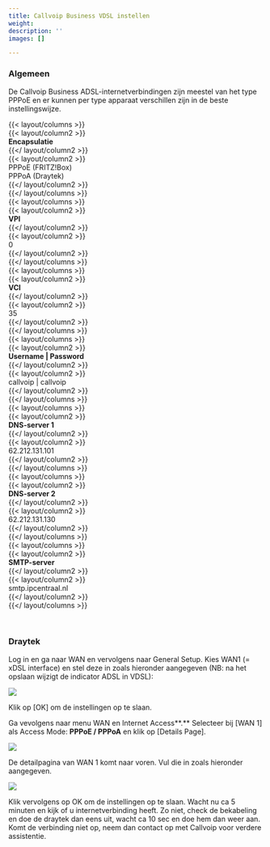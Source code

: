 ```yaml
---
title: Callvoip Business VDSL instellen
weight: 
description: ''
images: []

---
```

### Algemeen

De Callvoip Business ADSL-internetverbindingen zijn meestel van het type PPPoE en er kunnen per type apparaat verschillen zijn in de beste instellingswijze.

{{< layout/columns >}}  
{{< layout/column2 >}}  
**Encapsulatie**  
{{</ layout/column2 >}}  
{{< layout/column2 >}}  
PPPoE (FRITZ!Box)  
PPPoA (Draytek)  
{{</ layout/column2 >}}  
{{</ layout/columns >}}  
{{< layout/columns >}}  
{{< layout/column2 >}}  
**VPI**  
{{</ layout/column2 >}}  
{{< layout/column2 >}}  
0  
{{</ layout/column2 >}}  
{{</ layout/columns >}}  
{{< layout/columns >}}  
{{< layout/column2 >}}  
**VCI**  
{{</ layout/column2 >}}  
{{< layout/column2 >}}  
35  
{{</ layout/column2 >}}  
{{</ layout/columns >}}  
{{< layout/columns >}}  
{{< layout/column2 >}}  
**Username | Password**  
{{</ layout/column2 >}}  
{{< layout/column2 >}}  
callvoip | callvoip  
{{</ layout/column2 >}}  
{{</ layout/columns >}}  
{{< layout/columns >}}  
{{< layout/column2 >}}  
**DNS-server 1**  
{{</ layout/column2 >}}  
{{< layout/column2 >}}  
62\.212.131.101  
{{</ layout/column2 >}}  
{{</ layout/columns >}}  
{{< layout/columns >}}  
{{< layout/column2 >}}  
**DNS-server 2**  
{{</ layout/column2 >}}  
{{< layout/column2 >}}  
62\.212.131.130  
{{</ layout/column2 >}}  
{{</ layout/columns >}}  
{{< layout/columns >}}  
{{< layout/column2 >}}  
**SMTP-server**  
{{</ layout/column2 >}}  
{{< layout/column2 >}}  
smtp.ipcentraal.nl  
{{</ layout/column2 >}}  
{{</ layout/columns >}}

<br>

### Draytek

Log in en ga naar WAN en vervolgens naar General Setup. Kies WAN1 (= xDSL interface) en stel deze in zoals hieronder aangegeven (NB: na het opslaan wijzigt de indicator ADSL in VDSL):

![](https://res.cloudinary.com/callvoip/image/upload/v1565008774/support-vdsl-draytek_qeilpd.png)

Klik op \[OK\] om de instellingen op te slaan.

Ga vevolgens naar menu WAN en Internet Access**.** Selecteer bij \[WAN 1\] als Access Mode: **PPPoE / PPPoA** en klik op \[Details Page\].

![](https://res.cloudinary.com/callvoip/image/upload/v1565008844/support-vdsl-draytek2_jylaej.png)

De detailpagina van WAN 1 komt naar voren. Vul die in zoals hieronder aangegeven.

![](https://res.cloudinary.com/callvoip/image/upload/v1565008931/support-vdsl-draytek3_nmutyu.png)

Klik vervolgens op OK om de instellingen op te slaan. Wacht nu ca 5 minuten en kijk of u internetverbinding heeft. Zo niet, check de bekabeling en doe de draytek dan eens uit, wacht ca 10 sec en doe hem dan weer aan. Komt de verbinding niet op, neem dan contact op met Callvoip voor verdere assistentie.